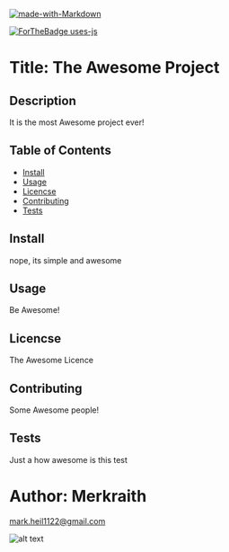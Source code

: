 

[![made-with-Markdown](https://img.shields.io/badge/Made%20with-Markdown-1f425f.svg)](http://commonmark.org)

[![ForTheBadge uses-js](http://ForTheBadge.com/images/badges/uses-js.svg)](http://ForTheBadge.com)


# Title:  The Awesome Project


## Description
  It is the most Awesome project ever!

## Table of Contents
  * [Install](#install)
  * [Usage](#usage)
  * [Licencse](#licencse)
  * [Contributing](#Contributing)
  * [Tests](#tests)

## Install
  nope, its simple and awesome

## Usage
  Be Awesome!

## Licencse
  The Awesome Licence

## Contributing
  Some Awesome people!

## Tests
  Just a how awesome is this test

# Author: Merkraith

mark.heil1122@gmail.com

![alt text](https://github.com/Merkraith.png)


